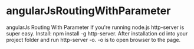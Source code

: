 # angularJsRoutingWithParameter
angularJs Routing With Parameter
If you're running node.js http-server is super easy. Install: npm install -g http-server. After installation cd into your project folder and run http-server -o. -o is to open browser to the page.
